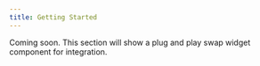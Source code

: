 ```yaml
---
title: Getting Started
---
```


Coming soon. This section will show a plug and play swap widget component for integration.
